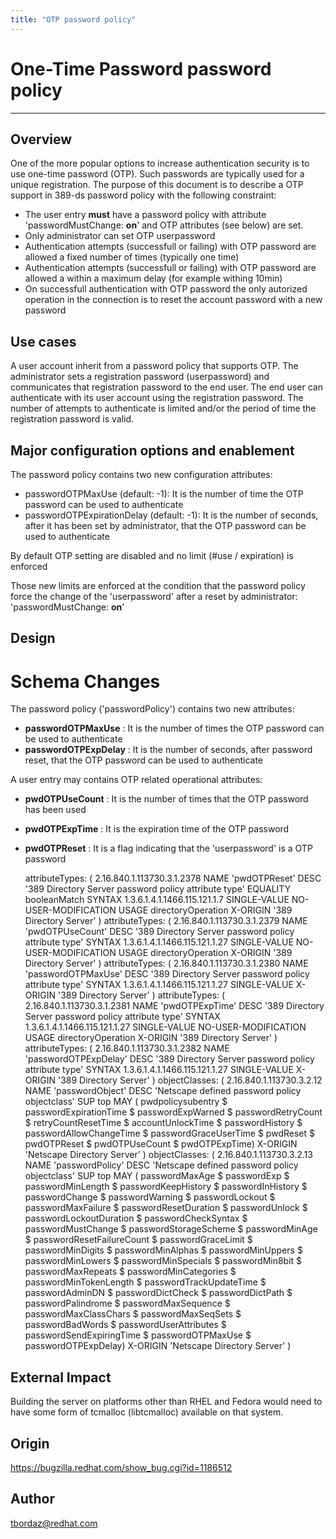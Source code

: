 ```yaml
---
title: "OTP password policy"
---
```


# One-Time Password password policy
----------------

Overview
--------

One of the more popular options to increase authentication security is to use one-time password (OTP). Such passwords are typically used for a unique registration. The purpose of this document is to describe a OTP support in 389-ds password policy with the following constraint:
 - The user entry **must** have a password policy with attribute 'passwordMustChange: **on**' and OTP attributes (see below) are set.
 - Only administrator can set OTP userpassword
 - Authentication attempts (successfull or failing) with OTP password are allowed a fixed number of times (typically one time)
 - Authentication attempts (successfull or failing) with OTP password are allowed a within a maximum delay (for example withing 10min)
 - On successfull authentication with OTP password the only autorized operation in the connection is to reset the account password with a new password

Use cases
---------

A user account inherit from a password policy that supports OTP. The administrator sets a registration password (userpassword)
and communicates that registration password to the end user. The end user can authenticate with its user account using the registration password.
The number of attempts to authenticate is limited and/or the period of time the registration password is valid.

Major configuration options and enablement
------------------------------------------

The password policy contains two new configuration attributes:

 - passwordOTPMaxUse (default: -1): It is the number of time the OTP password can be used to authenticate
 - passwordOTPExpirationDelay (default: -1): It is the number of seconds, after it has been set by administrator, that the OTP password can be used to authenticate

By default OTP setting are disabled and no limit (#use / expiration) is enforced

Those new limits are enforced at the condition that the password policy force the change of the 'userpassword' after a reset by administrator: 'passwordMustChange: **on**'

Design
-------

# Schema Changes

The password policy ('passwordPolicy') contains two new attributes:

- **passwordOTPMaxUse** : It is the number of times the OTP password can be used to authenticate
- **passwordOTPExpDelay** : It is the number of seconds, after password reset, that the OTP password can be used to authenticate

A user entry may contains OTP related operational attributes:

- **pwdOTPUseCount** : It is the number of times that the OTP password has been used
- **pwdOTPExpTime** : It is the expiration time of the OTP password
- **pwdOTPReset** : It is a flag indicating that the 'userpassword' is a OTP password

    attributeTypes: ( 2.16.840.1.113730.3.1.2378 NAME 'pwdOTPReset' DESC '389 Directory Server password policy attribute type' EQUALITY booleanMatch SYNTAX 1.3.6.1.4.1.1466.115.121.1.7 SINGLE-VALUE NO-USER-MODIFICATION USAGE directoryOperation X-ORIGIN '389 Directory Server' )
    attributeTypes: ( 2.16.840.1.113730.3.1.2379 NAME 'pwdOTPUseCount' DESC '389 Directory Server password policy attribute type' SYNTAX 1.3.6.1.4.1.1466.115.121.1.27 SINGLE-VALUE NO-USER-MODIFICATION USAGE directoryOperation X-ORIGIN '389 Directory Server' )
    attributeTypes: ( 2.16.840.1.113730.3.1.2380 NAME 'passwordOTPMaxUse' DESC '389 Directory Server password policy attribute type' SYNTAX 1.3.6.1.4.1.1466.115.121.1.27 SINGLE-VALUE X-ORIGIN '389 Directory Server' )
    attributeTypes: ( 2.16.840.1.113730.3.1.2381 NAME 'pwdOTPExpTime' DESC '389 Directory Server password policy attribute type' SYNTAX 1.3.6.1.4.1.1466.115.121.1.27 SINGLE-VALUE NO-USER-MODIFICATION USAGE directoryOperation X-ORIGIN '389 Directory Server' )
    attributeTypes: ( 2.16.840.1.113730.3.1.2382 NAME 'passwordOTPExpDelay' DESC '389 Directory Server password policy attribute type' SYNTAX 1.3.6.1.4.1.1466.115.121.1.27 SINGLE-VALUE X-ORIGIN '389 Directory Server' )
    objectClasses: ( 2.16.840.1.113730.3.2.12 NAME 'passwordObject' DESC 'Netscape defined password policy objectclass' SUP top MAY ( pwdpolicysubentry $ passwordExpirationTime $ passwordExpWarned $ passwordRetryCount $ retryCountResetTime $ accountUnlockTime $ passwordHistory $ passwordAllowChangeTime $ passwordGraceUserTime $ pwdReset $ pwdOTPReset $ pwdOTPUseCount $ pwdOTPExpTime) X-ORIGIN 'Netscape Directory Server' )
    objectClasses: ( 2.16.840.1.113730.3.2.13 NAME 'passwordPolicy' DESC 'Netscape defined password policy objectclass' SUP top MAY ( passwordMaxAge $ passwordExp $ passwordMinLength $ passwordKeepHistory $ passwordInHistory $ passwordChange $ passwordWarning $ passwordLockout $ passwordMaxFailure $ passwordResetDuration $ passwordUnlock $ passwordLockoutDuration $ passwordCheckSyntax $ passwordMustChange $ passwordStorageScheme $ passwordMinAge $ passwordResetFailureCount $ passwordGraceLimit $ passwordMinDigits $ passwordMinAlphas $ passwordMinUppers $ passwordMinLowers $ passwordMinSpecials $ passwordMin8bit $ passwordMaxRepeats $ passwordMinCategories $ passwordMinTokenLength $ passwordTrackUpdateTime $ passwordAdminDN $ passwordDictCheck $ passwordDictPath $ passwordPalindrome $ passwordMaxSequence $ passwordMaxClassChars $ passwordMaxSeqSets $ passwordBadWords $ passwordUserAttributes $ passwordSendExpiringTime $ passwordOTPMaxUse $ passwordOTPExpDelay) X-ORIGIN 'Netscape Directory Server' )


External Impact
---------------

Building the server on platforms other than RHEL and Fedora would need to have some form of tcmalloc (libtcmalloc) available on that system.

Origin
-------------

https://bugzilla.redhat.com/show_bug.cgi?id=1186512

Author
------

<tbordaz@redhat.com>
